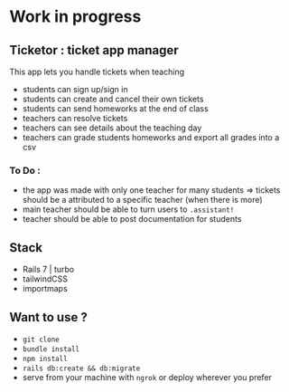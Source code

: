 # Work in progress

## Ticketor : ticket app manager
This app lets you handle tickets when teaching

* students can sign up/sign in
* students can create and cancel their own tickets
* students can send homeworks at the end of class
* teachers can resolve tickets
* teachers can see details about the teaching day
* teachers can grade students homeworks and export all grades into a csv


### To Do :
* the app was made with only one teacher for many students => tickets should be a attributed to a specific teacher (when there is more)
* main teacher should be able to turn users to `.assistant!`
* teacher should be able to post documentation for students


## Stack
* Rails 7 | turbo
* tailwindCSS
* importmaps

## Want to use ?
* `git clone`
* `bundle install`
* `npm install`
* `rails db:create && db:migrate`
* serve from your machine with `ngrok` or deploy wherever you prefer

